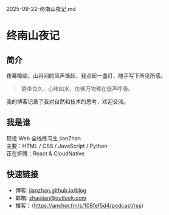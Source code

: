 2025-09-22-终南山夜记.md
# 终南山夜记

## 简介
夜幕降临，山谷间的风声渐起，我点起一盏灯，随手写下所见所感。

> 静坐良久，心绪如水，仿佛万物都在低声呼吸。

我的博客记录了我对自然和技术的思考，欢迎交流。

## 我是谁

现役 Web 全栈练习生 jianZhan  
主要：HTML / CSS / JavaScript / Python  
正在折腾：React & CloudNative  

## 快速链接
- 博客: [jianzhan.github.io/blog](https://jianzhan.github.io/blog)  
- 邮箱: zhaoijan@outlook.com
- 播客：（https://anchor.fm/s/108fef5d4/podcast/rss)
